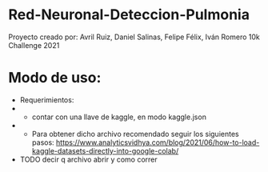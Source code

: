# Red-Neuronal-Deteccion-Pulmonia
Proyecto creado por: Avril Ruiz, Daniel Salinas, Felipe Félix, Iván Romero
10k Challenge 2021

# Modo de uso:
- Requerimientos: 
- - contar con una llave de kaggle, en modo kaggle.json 
- - Para obtener dicho archivo recomendado seguir los siguientes pasos: https://www.analyticsvidhya.com/blog/2021/06/how-to-load-kaggle-datasets-directly-into-google-colab/
- TODO decir q archivo abrir y como correr

